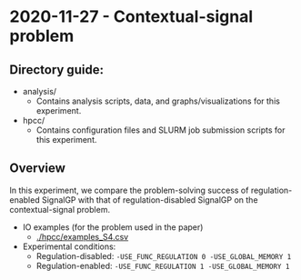 # 2020-11-27 - Contextual-signal problem

## Directory guide:

- analysis/
  - Contains analysis scripts, data, and graphs/visualizations for this experiment.
- hpcc/
  - Contains configuration files and SLURM job submission scripts for this experiment.

## Overview

In this experiment, we compare the problem-solving success of regulation-enabled SignalGP with that of regulation-disabled SignalGP on the contextual-signal problem.

- IO examples (for the problem used in the paper)
  - [./hpcc/examples_S4.csv](./hpcc/examples_S4.csv)
- Experimental conditions:
  - Regulation-disabled: `-USE_FUNC_REGULATION 0 -USE_GLOBAL_MEMORY 1`
  - Regulation-enabled: `-USE_FUNC_REGULATION 1 -USE_GLOBAL_MEMORY 1`